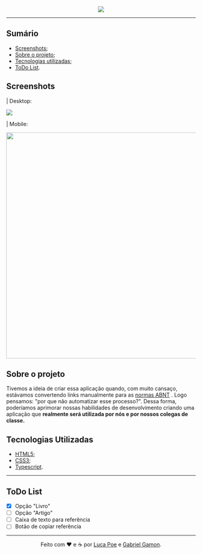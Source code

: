 
<div align=center>
	<img src='https://www.btu.unesp.br/Home/sobre/biblioteca/abnt.png'>
</div>

<hr>

## Sumário
* [Screenshots](#screenshots);
* [Sobre o projeto](#sobre-o-projeto);
* [Tecnologias utilizadas](#tecnologias-utilizadas);
* [ToDo List](#todo-list).

## Screenshots
| Desktop:

<img src='https://raw.githubusercontent.com/iamthepoe/ABNTConverter/main/screenshots/desktopscr.png'>

| Mobile:

<div align=center>
<img src='https://raw.githubusercontent.com/iamthepoe/ABNTConverter/main/screenshots/mobilescr.png' height=600 >
</div>

## Sobre o projeto
Tivemos a ideia de criar essa aplicação quando, com muito cansaço, estávamos convertendo links manualmente para as <a href='https://www.normasabnt.org/normas-abnt-2022/' target_blank>normas ABNT</a> . Logo pensamos: "por que não automatizar esse processo?". Dessa forma, poderíamos aprimorar nossas habilidades de desenvolvimento criando uma aplicação que <b>realmente será utilizada por nós e por nossos colegas de classe.</b>

## Tecnologias Utilizadas

 * <a href='https://pt.wikipedia.org/wiki/HTML5'>HTML5</a>;
 * <a href='https://pt.wikipedia.org/wiki/CSS3'>CSS3</a>;
 * <a href='https://pt.wikipedia.org/wiki/TypeScript'>Typescript</a>.
 
 <hr>

## ToDo List

 - [x] Opção "Livro"
 - [ ] Opção "Artigo"
 - [ ] Caixa de texto para referência
 - [ ] Botão de copiar referência

<hr>
 <div align='center'>Feito com ❤️ e ☕ por <a href='https://github.com/iamthepoe'>Luca Poe</a> e <a href='https://github.com/devgamon'>Gabriel Gamon</a>.</div>


